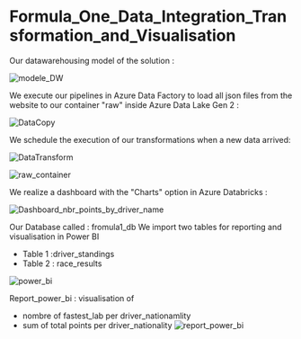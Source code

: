 # Formula_One_Data_Integration_Transformation_and_Visualisation

Our datawarehousing model of the solution :

![modele_DW](https://github.com/mohamedkanfoudi/Formula_One_Data_Integration_Transformation_and_Visualisation/assets/76444482/ed7b6915-316a-4855-b948-0d50ab9711f7)

We execute our pipelines in Azure Data Factory to load all json files from the website to our container "raw" inside Azure Data Lake Gen 2 :

![DataCopy](https://github.com/mohamedkanfoudi/Formula_One_Data_Integration_Transformation_and_Visualisation/assets/76444482/fd4992dc-2f6b-4371-b0ae-5cc3183300c9)

We schedule the execution of our transformations when a new data arrived:

![DataTransform](https://github.com/mohamedkanfoudi/Formula_One_Data_Integration_Transformation_and_Visualisation/assets/76444482/45c5aee5-3c0e-456a-b708-d079a7d345e9)

![raw_container](https://github.com/mohamedkanfoudi/Formula_One_Data_Integration_Transformation_and_Visualisation/assets/76444482/ed0d9b7d-da44-4428-8f8a-27932111d1c8)

We realize a dashboard with the "Charts" option in Azure Databricks :

![Dashboard_nbr_points_by_driver_name](https://github.com/mohamedkanfoudi/Formula_One_Data_Integration_Transformation_and_Visualisation/assets/76444482/d7eea86f-843b-4b6d-a2f7-b5b5fa0c4161)

Our Database called : fromula1_db 
We import two tables for reporting and visualisation in Power BI
- Table 1 :driver_standings
- Table 2 : race_results

![power_bi](https://github.com/mohamedkanfoudi/Formula_One_Data_Integration_Transformation_and_Visualisation/assets/76444482/354d2c34-6ef3-4632-8362-d5f76e26e8ae)

Report_power_bi : visualisation of 
- nombre of fastest_lab per driver_nationamlity
- sum of total points per driver_nationality
![report_power_bi](https://github.com/mohamedkanfoudi/Formula_One_Data_Integration_Transformation_and_Visualisation/assets/76444482/01a298f3-a064-4bc2-a9b7-046ed5c9b658)
